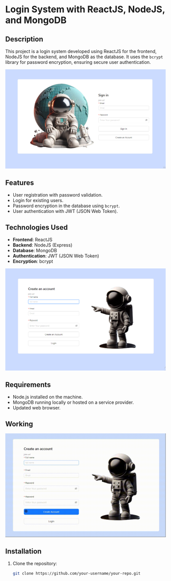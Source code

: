 # Login System with ReactJS, NodeJS, and MongoDB

## Description
This project is a login system developed using ReactJS for the frontend, NodeJS for the backend, and MongoDB as the database. It uses the `bcrypt` library for password encryption, ensuring secure user authentication.

![Alt Text](./assets/authspace2.png)

## Features
- User registration with password validation.
- Login for existing users.
- Password encryption in the database using `bcrypt`.
- User authentication with JWT (JSON Web Token).

## Technologies Used
- **Frontend**: ReactJS
- **Backend**: NodeJS (Express)
- **Database**: MongoDB
- **Authentication**: JWT (JSON Web Token)
- **Encryption**: bcrypt

![Alt Text](./assets/authspace.png)
## Requirements
- Node.js installed on the machine.
- MongoDB running locally or hosted on a service provider.
- Updated web browser.

## Working
![Alt Text](./assets/authgif.gif)


## Installation
1. Clone the repository:
   ```bash
   git clone https://github.com/your-username/your-repo.git